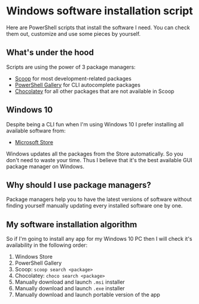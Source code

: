 # Windows software installation script

Here are PowerShell scripts that install the software I need. You can check them out, customize and use some pieces by yourself.

## What's under the hood

Scripts are using the power of 3 package managers:
- [Scoop](http://scoop.sh/) for most development-related packages
- [PowerShell Gallery](https://www.powershellgallery.com/) for CLI autocomplete packages
- [Chocolatey](https://chocolatey.org/) for all other packages that are not available in Scoop

## Windows 10

Despite being a CLI fun when I'm using Windows 10 I prefer installing all available software from:
- [Microsoft Store](https://www.microsoft.com/store/apps)

Windows updates all the packages from the Store automatically.
So you don't need to waste your time.
Thus I believe that it's the best available GUI package manager on Windows.

## Why should I use package managers?

Package managers help you to have the latest versions of software without
finding yourself manually updating every installed software one by one.

## My software installation algorithm

So if I'm going to install any app for my Windows 10 PC then I will check it's availability in the following order:
1. Windows Store
2. PowerShell Gallery
3. Scoop: `scoop search <package>`
4. Chocolatey: `choco search <package>`
5. Manually download and launch `.msi` installer
6. Manually download and launch `.exe` installer
7. Manually download and launch portable version of the app
